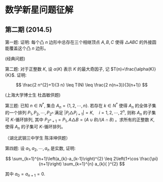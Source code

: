 # 数学新星问题征解 

## 第二期 $(2014.5)$

第一题: 证明: 每个凸 $n$ 边形中总存在三个相继顶点 $A, B, C$ 使得 $\triangle A B C$ 的外接圆能覆盖这个凸 $n$ 边形。

(经典问题)

第二题: 对于正整数 $K$, 设 $\alpha(K)$ 表示 $K$ 的最大奇因子, 记 $T(n)=\frac{\alpha(K)}{K}$. 证明:

$$
\frac{2 n^{2}+1}{3 n} \leq T(N) \leq \frac{2 n(n+3)}{3(n+1)}
$$

(上海大学博士生 杜昌敏供题)

第三题: 已知 $n \in N^{*}$, 集合 $A_{n}=\{1,2, \cdots, n\}$. 若存在 $k \in N^{*}$ 使得 $A_{n}$ 的全体子集的一个排列 $P_{1}, P_{2}, \cdots, P_{2^{n}}$ 满足 $\left|P_{i} \triangle P_{i+1}\right|=K, \quad i=1,2, \cdots, 2^{n}$, 则称 $A_{n}$ 的子集可 $K$-循环排列, 其中 $P_{2^{n}+1}=P_{1}, A \triangle B=(A \cup B) /(A \cap B)$ 。求所有的正整数 $K$, 使得 $A_{n}$ 的子集可 $K$-循环排列。

（湖北武钢三中学生 陈泽坤供题）

第四题: 设 $a_{1}, a_{2}, \cdots, a_{n}$ 是实数, 证明:

$$
\sum_{k=1}^{n+1}\left(a_{k}-a_{k-1}\right)^{2} \leq 2\left(1+\cos \frac{\pi}{n+1}\right) \sum_{k=1}^{n} a_{k}{ }^{2}
$$

其中 $a_{0}=a_{n+1}=0$.

